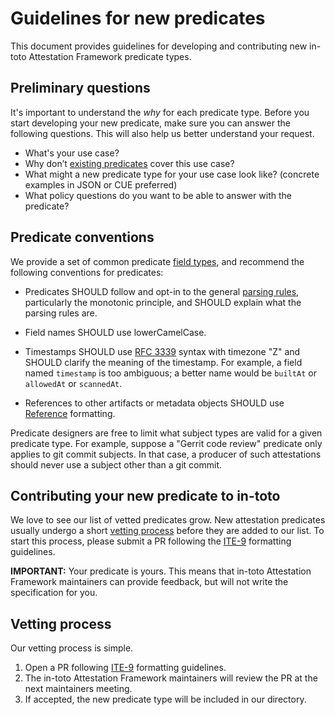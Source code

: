 # Guidelines for new predicates

This document provides guidelines for developing and contributing new
in-toto Attestation Framework predicate types.

## Preliminary questions

It's important to understand the _why_ for each predicate type.
Before you start developing your new predicate, make sure you can answer the
following questions. This will also help us better understand your request.

-   What's your use case?
-   Why don’t [existing predicates] cover this use case?
-   What might a new predicate type for your use case look like?
(concrete examples in JSON or CUE preferred)
-   What policy questions do you want to be able to answer with the predicate?

## Predicate conventions

We provide a set of common predicate [field types], and recommend the
following conventions for predicates:

-   Predicates SHOULD follow and opt-in to the general [parsing rules],
    particularly the monotonic principle, and SHOULD explain what the
    parsing rules are.

-   Field names SHOULD use lowerCamelCase.

-   Timestamps SHOULD use [RFC 3339] syntax with timezone "Z" and SHOULD
    clarify the meaning of the timestamp. For example, a field named
    `timestamp` is too ambiguous; a better name would be `builtAt` or
    `allowedAt` or `scannedAt`.

-   References to other artifacts or metadata objects SHOULD use
    [Reference] formatting.

Predicate designers are free to limit what subject types are valid for a
given predicate type. For example, suppose a "Gerrit code review" predicate
only applies to git commit subjects. In that case, a producer of such
attestations should never use a subject other than a git commit.

## Contributing your new predicate to in-toto

We love to see our list of vetted predicates grow. New attestation predicates
usually undergo a short [vetting process] before they are added to our list.
To start this process, please submit a PR following the [ITE-9] formatting
guidelines.

**IMPORTANT:** Your predicate is yours. This means that in-toto Attestation
Framework maintainers can provide feedback, but will not write the
specification for you.

## Vetting process

Our vetting process is simple.

1.   Open a PR following [ITE-9] formatting guidelines.
2.   The in-toto Attestation Framework maintainers will review the PR at the
     next maintainers meeting.
3.   If accepted, the new predicate type will be included in our directory.

[ITE-9]: https://github.com/in-toto/ITE/tree/master/ITE/9#document-format
[Reference]: field_types.md#Reference
[RFC 3339]: https://tools.ietf.org/html/rfc3339
[field types]: ../spec/field_types.md
[issues]: https://github.com/in-toto/attestation/issues?q=is%3Aopen+is%3Aissue
[existing predicates]: https://github.com/in-toto/attestation/tree/main/spec/predicates
[parsing rules]: ../spec/README.md#parsing-rules
[pull requests]: https://github.com/in-toto/attestation/pulls?q=is%3Aopen+is%3Apr
[vetting process]: #vetting-process
